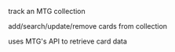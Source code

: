 track an MTG collection

add/search/update/remove cards from collection

uses MTG's API to retrieve card data
